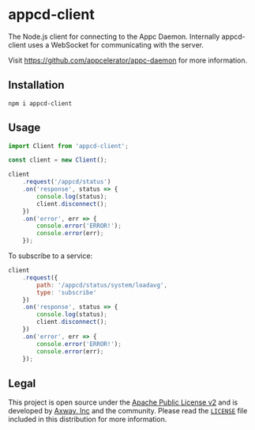 # appcd-client

The Node.js client for connecting to the Appc Daemon. Internally appcd-client uses a WebSocket for
communicating with the server.

Visit https://github.com/appcelerator/appc-daemon for more information.

## Installation

	npm i appcd-client

## Usage

```js
import Client from 'appcd-client';

const client = new Client();

client
	.request('/appcd/status')
	.on('response', status => {
		console.log(status);
		client.disconnect();
	})
	.on('error', err => {
		console.error('ERROR!');
		console.error(err);
	});
```

To subscribe to a service:

```js
client
	.request({
		path: '/appcd/status/system/loadavg',
		type: 'subscribe'
	})
	.on('response', status => {
		console.log(status);
		client.disconnect();
	})
	.on('error', err => {
		console.error('ERROR!');
		console.error(err);
	});
```

## Legal

This project is open source under the [Apache Public License v2][1] and is developed by
[Axway, Inc](http://www.axway.com/) and the community. Please read the [`LICENSE`][1] file included
in this distribution for more information.

[1]: https://github.com/appcelerator/appc-daemon/packages/appcd-client/LICENSE
